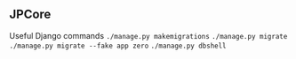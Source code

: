 ## JPCore

Useful Django commands
```./manage.py makemigrations```
```./manage.py migrate```
```./manage.py migrate --fake app zero``` 
```./manage.py dbshell```
